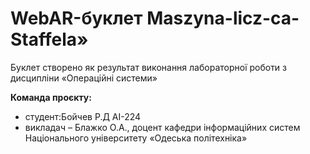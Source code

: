 # WebAR-буклет Maszyna-licz-ca-Staffela»
Буклет створено як результат виконання лабораторної роботи з дисципліни
«Операційні системи»

**Команда проєкту:** 
- студент:Бойчев Р.Д АІ-224
- викладач – Блажко О.А., доцент кафедри інформаційних систем Національного
університету «Одеська політехніка»
